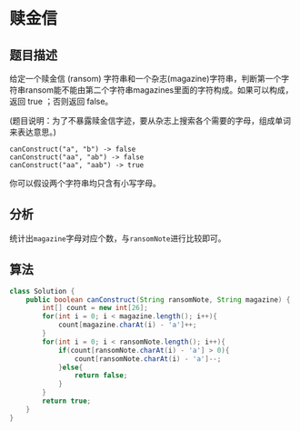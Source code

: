 # 赎金信

## 题目描述

给定一个赎金信 (ransom) 字符串和一个杂志(magazine)字符串，判断第一个字符串ransom能不能由第二个字符串magazines里面的字符构成。如果可以构成，返回 true ；否则返回 false。

(题目说明：为了不暴露赎金信字迹，要从杂志上搜索各个需要的字母，组成单词来表达意思。)

```
canConstruct("a", "b") -> false
canConstruct("aa", "ab") -> false
canConstruct("aa", "aab") -> true
```

你可以假设两个字符串均只含有小写字母。

## 分析

统计出`magazine`字母对应个数，与`ransomNote`进行比较即可。

## 算法

```java
class Solution {
    public boolean canConstruct(String ransomNote, String magazine) {
        int[] count = new int[26];
        for(int i = 0; i < magazine.length(); i++){
            count[magazine.charAt(i) - 'a']++;
        }
        for(int i = 0; i < ransomNote.length(); i++){
            if(count[ransomNote.charAt(i) - 'a'] > 0){
                count[ransomNote.charAt(i) - 'a']--;
            }else{
                return false;
            }
        }
        return true;
    }
}
```
